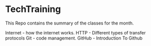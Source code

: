 # TechTraining
This Repo contains the summary of the classes for the month.



Internet - how the internet works.
HTTP - Different types of transfer protocols
Git -  code management.
GitHub - Introduction To Github 
